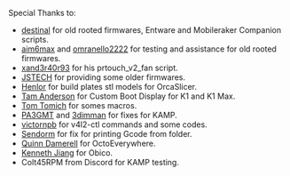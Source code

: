 Special Thanks to:

- [destinal](https://www.reddit.com/user/destinal/) for old rooted firmwares, Entware and Mobileraker Companion scripts.
- [aim6max](https://www.reddit.com/u/aim6max/) and [omranello2222](https://www.reddit.com/u/omranello2222/) for testing and assistance for old rooted firmwares.
- [xand3r40r93](https://www.reddit.com/u/xand3r40r93/) for his prtouch_v2_fan script.
- [JSTECH](https://www.youtube.com/@Jstech3d) for providing some older firmwares.
- [Henlor](https://www.printables.com/model/537623-creality-build-plate-models-and-textures) for build plates stl models for OrcaSlicer.
- [Tam Anderson](https://www.facebook.com/groups/557442779831567/user/1603433384) for Custom Boot Display for K1 and K1 Max.
- [Tom Tomich](https://github.com/Tombraider2006) for somes macros.
- [PA3GMT](https://github.com/PA3GMT) and [3dimman](https://github.com/3dimman) for fixes for KAMP.
- [victornpb](https://github.com/victornpb) for v4l2-ctl commands and some codes.
- [Sendorm](https://www.reddit.com/user/Sendorm/) for fix for printing Gcode from folder.
- [Quinn Damerell](https://github.com/QuinnDamerell) for OctoEverywhere.
- [Kenneth Jiang](https://github.com/kennethjiang) for Obico.
- Colt45RPM from Discord for KAMP testing.